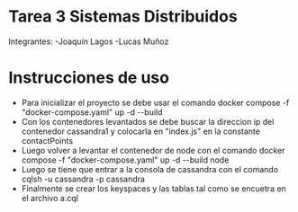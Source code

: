 # Tarea 3 Sistemas Distribuidos
Integrantes:
-Joaquín Lagos
-Lucas Muñoz

# Instrucciones de uso

- Para inicializar el proyecto se debe usar el comando docker compose -f "docker-compose.yaml" up -d --build
- Con los contenedores levantados se debe buscar la direccion ip del contenedor cassandra1 y colocarla en "index.js" en la constante contactPoints
- Luego volver a levantar el contenedor de node con el comando docker compose  -f "docker-compose.yaml" up -d --build node
- Luego se tiene que entrar a la consola de cassandra con el comando cqlsh -u cassandra -p cassandra
- Finalmente se crear los keyspaces y las tablas tal como se encuetra en el archivo a.cql
